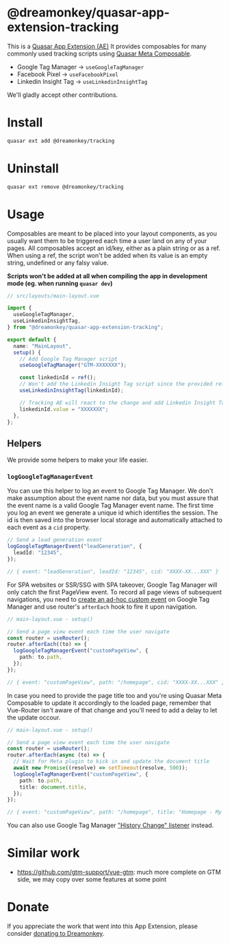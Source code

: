 # @dreamonkey/quasar-app-extension-tracking

This is a [Quasar App Extension (AE)](https://quasar.dev/app-extensions/introduction#Introduction)
It provides composables for many commonly used tracking scripts using [Quasar Meta Composable](https://quasar.dev/vue-composables/use-meta).

- Google Tag Manager -> `useGoogleTagManager`
- Facebook Pixel -> `useFacebookPixel`
- Linkedin Insight Tag -> `useLinkedinInsightTag`

We'll gladly accept other contributions.

# Install

```bash
quasar ext add @dreamonkey/tracking
```

# Uninstall

```bash
quasar ext remove @dreamonkey/tracking
```

# Usage

Composables are meant to be placed into your layout components, as you usually want them to be triggered each time a user land on any of your pages.
All composables accept an id/key, either as a plain string or as a ref.
When using a ref, the script won't be added when its value is an empty string, undefined or any falsy value.

**Scripts won't be added at all when compiling the app in development mode (eg. when running `quasar dev`)**

```ts
// src/layouts/main-layout.vue

import {
  useGoogleTagManager,
  useLinkedinInsightTag,
} from "@dreamonkey/quasar-app-extension-tracking";

export default {
  name: "MainLayout",
  setup() {
    // Add Google Tag Manager script
    useGoogleTagManager("GTM-XXXXXXX");

    const linkedinId = ref();
    // Won't add the Linkedin Insight Tag script since the provided ref has undefined value
    useLinkedinInsightTag(linkedinId);

    // Tracking AE will react to the change and add Linkedin Insight Tag script
    linkedinId.value = "XXXXXXX";
  },
};
```

## Helpers

We provide some helpers to make your life easier.

### `logGoogleTagManagerEvent`

You can use this helper to log an event to Google Tag Manager.
We don't make assumption about the event name nor data, but you must assure that the event name is a valid Google Tag Manager event name.
The first time you log an event we generate a unique id which identifies the session.
The id is then saved into the browser local storage and automatically attached to each event as a `cid` property.

```ts
// Send a lead generation event
logGoogleTagManagerEvent("leadGeneration", {
  leadId: "12345",
});

// { event: "leadGeneration", leadId: "12345", cid: "XXXX-XX...XXX" }
```

For SPA websites or SSR/SSG with SPA takeover, Google Tag Manager will only catch the first PageView event.
To record all page views of subsequent navigations, you need to [create an ad-hoc custom event](https://fullstack-tutorials.com/quasar-framework/quasar-framework-google-tag-manager-and-analytics-setup-for-an-spa-website) on Google Tag Manager and use router's `afterEach` hook to fire it upon navigation.

```ts
// main-layout.vue - setup()

// Send a page view event each time the user navigate
const router = useRouter();
router.afterEach((to) => {
  logGoogleTagManagerEvent("customPageView", {
    path: to.path,
  });
});

// { event: "customPageView", path: "/homepage", cid: "XXXX-XX...XXX" }
```

In case you need to provide the page title too and you're using Quasar Meta Composable to update it accordingly to the loaded page, remember that Vue-Router isn't aware of that change and you'll need to add a delay to let the update occour.

```ts
// main-layout.vue - setup()

// Send a page view event each time the user navigate
const router = useRouter();
router.afterEach(async (to) => {
  // Wait for Meta plugin to kick in and update the document title
  await new Promise((resolve) => setTimeout(resolve, 500));
  logGoogleTagManagerEvent("customPageView", {
    path: to.path,
    title: document.title,
  });
});

// { event: "customPageView", path: "/homepage", title: "Homepage - My Website",  cid: "XXXX-XX...XXX" }
```

You can also use Google Tag Manager ["History Change" listener](https://www.analyticsmania.com/other-posts/single-page-applications-with-universal-analytics-and-google-tag-manager/) instead.

# Similar work

- https://github.com/gtm-support/vue-gtm: much more complete on GTM side, we may copy over some features at some point

# Donate

If you appreciate the work that went into this App Extension, please consider [donating to Dreamonkey](https://github.com/sponsors/dreamonkey).
